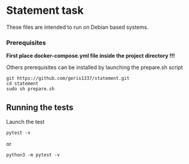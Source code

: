 # Statement task

These files are intended to run on Debian based systems.

### Prerequisites

**First place docker-compose.yml file inside the project directory !!!**

Others prerequisites can be installed by launching the prepare.sh script
```
git https://github.com/geris1337/statement.git
cd statement
sudo sh prepare.sh
```
## Running the tests

Launch the test
```
pytest -v
```

or
```
python3 -m pytest -v
```
